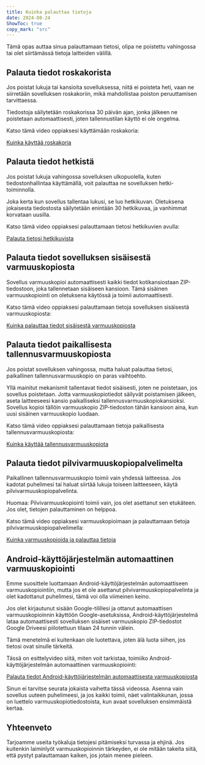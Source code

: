 ```yaml
---
title: Kuinka palauttaa tietoja  
date: 2024-08-24  
ShowToc: true
copy_mark: "src"
---
```


Tämä opas auttaa sinua palauttamaan tietosi, olipa ne poistettu vahingossa tai olet siirtämässä tietoja laitteiden välillä.

## Palauta tiedot roskakorista

Jos poistat lukuja tai kansioita sovelluksessa, niitä ei poisteta heti, vaan ne siirretään sovelluksen roskakoriin, mikä mahdollistaa poiston peruuttamisen tarvittaessa.

Tiedostoja säilytetään roskakorissa 30 päivän ajan, jonka jälkeen ne poistetaan automaattisesti, joten tallennustilan käyttö ei ole ongelma.

Katso tämä video oppiaksesi käyttämään roskakoria:  

[Kuinka käyttää roskakoria](https://youtube.com/shorts/WUrHmY4-T30?feature=share)

## Palauta tiedot hetkistä

Jos poistat lukuja vahingossa sovelluksen ulkopuolella, kuten tiedostonhallintaa käyttämällä, voit palauttaa ne sovelluksen hetki-toiminnolla.

Joka kerta kun sovellus tallentaa lukusi, se luo hetkikuvan. Oletuksena jokaisesta tiedostosta säilytetään enintään 30 hetkikuvaa, ja vanhimmat korvataan uusilla.

Katso tämä video oppiaksesi palauttamaan tietosi hetkikuvien avulla:  

[Palauta tietosi hetkikuvista](https://youtu.be/QRlzmj-Vp88)

## Palauta tiedot sovelluksen sisäisestä varmuuskopiosta

Sovellus varmuuskopioi automaattisesti kaikki tiedot kotikansiostaan ZIP-tiedostoon, joka tallennetaan sisäiseen kansioon. Tämä sisäinen varmuuskopiointi on oletuksena käytössä ja toimii automaattisesti.

Katso tämä video oppiaksesi palauttamaan tietoja sovelluksen sisäisestä varmuuskopiosta:  

[Kuinka palauttaa tiedot sisäisestä varmuuskopiosta](https://youtube.com/shorts/GAOLcbpsCHQ?feature=share)

## Palauta tiedot paikallisesta tallennusvarmuuskopiosta

Jos poistat sovelluksen vahingossa, mutta haluat palauttaa tietosi, paikallinen tallennusvarmuuskopio on paras vaihtoehto.

Yllä mainitut mekanismit tallentavat tiedot sisäisesti, joten ne poistetaan, jos sovellus poistetaan. Jotta varmuuskopiotiedot säilyvät poistamisen jälkeen, aseta laitteeseesi kansio paikalliseksi tallennusvarmuuskopiokansioksi. Sovellus kopioi tällöin varmuuskopio ZIP-tiedoston tähän kansioon aina, kun uusi sisäinen varmuuskopio luodaan.

Katso tämä video oppiaksesi palauttamaan tietoja paikallisesta tallennusvarmuuskopiosta:  

[Kuinka käyttää tallennusvarmuuskopiota](https://youtu.be/Y-M5V3OKWM8)

## Palauta tiedot pilvivarmuuskopiopalvelimelta

Paikallinen tallennusvarmuuskopio toimii vain yhdessä laitteessa. Jos kadotat puhelimesi tai haluat siirtää lukuja toiseen laitteeseen, käytä pilvivarmuuskopiopalvelinta.

Huomaa: Pilvivarmuuskopiointi toimii vain, jos olet asettanut sen etukäteen. Jos olet, tietojen palauttaminen on helppoa.

Katso tämä video oppiaksesi varmuuskopioimaan ja palauttamaan tietoja pilvivarmuuskopiopalvelimella:  

[Kuinka varmuuskopioida ja palauttaa tietoja](https://youtube.com/shorts/F2UTxySivO4)

## Android-käyttöjärjestelmän automaattinen varmuuskopiointi

Emme suosittele luottamaan Android-käyttöjärjestelmän automaattiseen varmuuskopiointiin, mutta jos et ole asettanut pilvivarmuuskopiopalvelinta ja olet kadottanut puhelimesi, tämä voi olla viimeinen keino.

Jos olet kirjautunut sisään Google-tilillesi ja ottanut automaattisen varmuuskopioinnin käyttöön Google-asetuksissa, Android-käyttöjärjestelmä lataa automaattisesti sovelluksen sisäiset varmuuskopio ZIP-tiedostot Google Driveesi piilotettuun tilaan 24 tunnin välein.

Tämä menetelmä ei kuitenkaan ole luotettava, joten älä luota siihen, jos tietosi ovat sinulle tärkeitä.

Tässä on esittelyvideo siitä, miten voit tarkistaa, toimiiko Android-käyttöjärjestelmän automaattinen varmuuskopiointi:  

[Palauta tiedot Android-käyttöjärjestelmän automaattisesta varmuuskopiosta](https://youtu.be/PMrsCCpMebk)

Sinun ei tarvitse seurata jokaista vaihetta tässä videossa. Asenna vain sovellus uuteen puhelimeesi, ja jos kaikki toimii, näet valintaikkunan, jossa on luettelo varmuuskopiotiedostoista, kun avaat sovelluksen ensimmäistä kertaa.

## Yhteenveto

Tarjoamme useita työkaluja tietojesi pitämiseksi turvassa ja ehjinä. Jos kuitenkin laiminlyöt varmuuskopioinnin tärkeyden, ei ole mitään takeita siitä, että pystyt palauttamaan kaiken, jos jotain menee pieleen.
